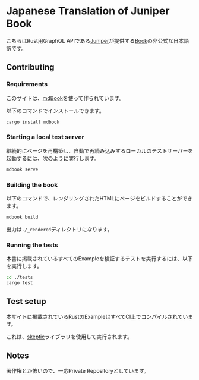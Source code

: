 # Japanese Translation of Juniper Book

こちらはRust用GraphQL APIである[Juniper](https://github.com/graphql-rust/juniper)が提供する[Book](https://graphql-rust.github.io)の非公式な日本語訳です。

## Contributing

### Requirements

このサイトは、[mdBook](https://github.com/rust-lang-nursery/mdBook)を使って作られています。

以下のコマンドでインストールできます。

```bash
cargo install mdbook
```

### Starting a local test server

継続的にページを再構築し、自動で再読み込みするローカルのテストサーバーを起動するには、次のように実行します。

```bash
mdbook serve
```

### Building the book

以下のコマンドで、レンダリングされたHTMLにページをビルドすることができます。

```bash
mdbook build
```

出力は`./_rendered`ディレクトリになります。

### Running the tests

本書に掲載されているすべてのExampleを検証するテストを実行するには、以下を実行します。

```bash
cd ./tests
cargo test
```

## Test setup

本サイトに掲載されているRustのExampleはすべてCI上でコンパイルされています。

これは、[skeptic](https://github.com/budziq/rust-skeptic)ライブラリを使用して実行されます。

## Notes

著作権とか怖いので、一応Private Repositoryとしています。